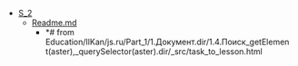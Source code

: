 - <a href = "E:\Node_projects\Node_Way\Education\Education_Store\S_2\cat.S_2\dir.S_2.md">S_2</a>
    - <a href = "E:\Node_projects\Node_Way\Education\Education_Store\S_2\Readme.md">Readme.md</a>
        - *# from Education/IlKan/js.ru/Part_1/1.Документ.dir/1.4.Поиск_getElement(aster),_querySelector(aster).dir/_src/task_to_lesson.html
